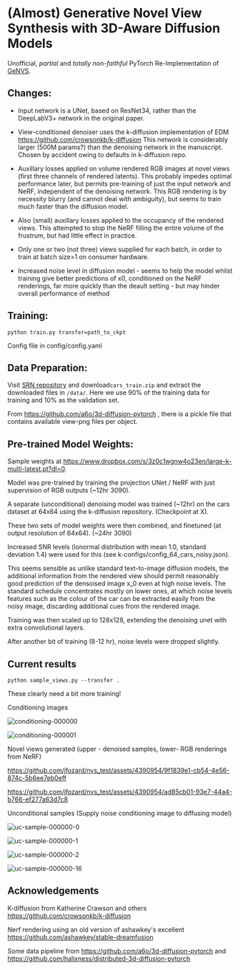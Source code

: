 # (Almost) Generative Novel View Synthesis with 3D-Aware Diffusion Models

Unofficial, *partial* and *totally non-faithful* PyTorch Re-Implementation of [GeNVS](https://github.com/NVlabs/genvs).

## Changes:

- Input network is a UNet, based on ResNet34, rather than the DeepLabV3+ network in the original paper.

- View-conditioned denoiser uses the k-diffusion implementation of EDM https://github.com/crowsonkb/k-diffusion
This network is considerably larger (500M params?) than the denoising network in the manuscript. Chosen by accident
owing to defaults in k-diffusion repo.

- Auxillary losses applied on volume rendered RGB images at novel views (first three channels of rendered latents).
  This probably impedes optimal performance later, but permits pre-training of just the input network and NeRF,
  independent of the denoising network. This RGB rendering is by necessity blurry (and cannot deal with ambiguity),
  but seems to train much faster than the diffusion model.

- Also (small) auxillary losses applied to the occupancy of the rendered views. This attempted to stop the NeRF filling
  the entire volume of the frustrum, but had little effect in practice.

- Only one or two (not three) views supplied for each batch, in order to train at batch size>1 on consumer hardware.

- Increased noise level in diffusion model - seems to help the model whilst training give better predictions of x0, conditioned on the NeRF renderings, far more quickly than the deault setting - but may hinder overall performance of method

## Training:

```
python train.py transfer=path_to_ckpt
```
Config file in config/config.yaml


## Data Preparation:

Visit [SRN repository](https://github.com/vsitzmann/scene-representation-networks) and download`cars_train.zip` and extract the downloaded files in `/data/`. Here we use 90% of the training data for training and 10% as the validation set.

From https://github.com/a6o/3d-diffusion-pytorch , there is a pickle file that contains available view-png files per object. 


## Pre-trained Model Weights:

Sample weights at https://www.dropbox.com/s/3z0c1wgnw4o23en/large-k-multi-latest.pt?dl=0.

Model was pre-trained by training the projection UNet / NeRF with just supervision of RGB outputs (~12hr 3090).

A separate (unconditional) denoising model was trained (~12hr) on the cars dataset at 64x64 using the k-diffusion
repository. (Checkpoint at X).

These two sets of model weights were then combined, and finetuned (at output resolution of 64x64). (~24hr 3090)

Increased SNR levels (lonormal distribution with mean 1.0, standard deviation 1.4) were used for this (see k-configs/config_64_cars_noisy.json).

This seems sensible as unlike standard text-to-image diffusion models, the additional information
from the rendered view should permit reasonably good prediction of the densoised image x_0 even at high noise levels.
The standard schedule concentrates mostly on lower ones, at which noise levels features such as the colour
of the car can be extracted easily from the noisy image, discarding additional cues from the rendered image.

Training was then scaled up to 128x128, extending the denoising unet with extra convolutional layers.

After another bit of training (8-12 hr), noise levels were dropped slightly.



## Current results

```
python sample_views.py --transfer .
```

These clearly need a bit more training!

Conditioning images

![conditioning-000000](https://github.com/jfozard/nvs_test/assets/4390954/39d3d6fe-64d4-4b4b-8c3f-1ca4533c3801)

![conditioning-000001](https://github.com/jfozard/nvs_test/assets/4390954/8ffde116-57b0-4ef1-8384-befa17e9de61)

Novel views generated (upper - denoised samples, lower- RGB renderings from NeRF)

https://github.com/jfozard/nvs_test/assets/4390954/9f1839e1-cb54-4e56-874c-5b6ee7eb0eff

https://github.com/jfozard/nvs_test/assets/4390954/ad85cb01-93e7-44a4-b766-ef277a63d7c8

Unconditional samples (Supply noise conditioning image to diffusing model)

![uc-sample-000000-0](https://github.com/jfozard/nvs_test/assets/4390954/1d8de1dd-38f2-4201-b83c-be37df7d673d)

![uc-sample-000000-1](https://github.com/jfozard/nvs_test/assets/4390954/a6238dd8-d2a6-4638-a53d-4dafe062422d)

![uc-sample-000000-2](https://github.com/jfozard/nvs_test/assets/4390954/c351ee7c-d3b9-4b73-a4b8-52c6d6dafaef)

![uc-sample-000000-16](https://github.com/jfozard/nvs_test/assets/4390954/bd2d8957-3549-4bab-ad72-13bf96e9efb6)









## Acknowledgements

K-diffusion from Katherine Crawson and others https://github.com/crowsonkb/k-diffusion

Nerf rendering using an old version of ashawkey's excellent https://github.com/ashawkey/stable-dreamfusion

Some data pipeline from https://github.com/a6o/3d-diffusion-pytorch and https://github.com/halixness/distributed-3d-diffusion-pytorch
